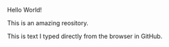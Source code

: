 Hello World!

This is an amazing reository.

This is text I typed directly from the browser in GitHub.
